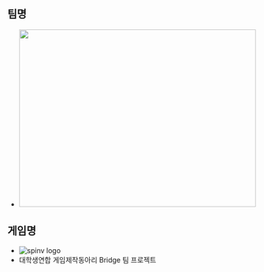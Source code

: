 ## 팀명
* <img src="https://user-images.githubusercontent.com/13173730/100429635-f071ef80-30d8-11eb-9783-30c4cb5f419b.png" width="480px" height="360px">

## 게임명
* ![spinv logo](https://user-images.githubusercontent.com/13173730/100429404-9b35de00-30d8-11eb-99c5-d7ffd8693d9c.png)
* 대학생연합 게임제작동아리 Bridge 팀 프로젝트
